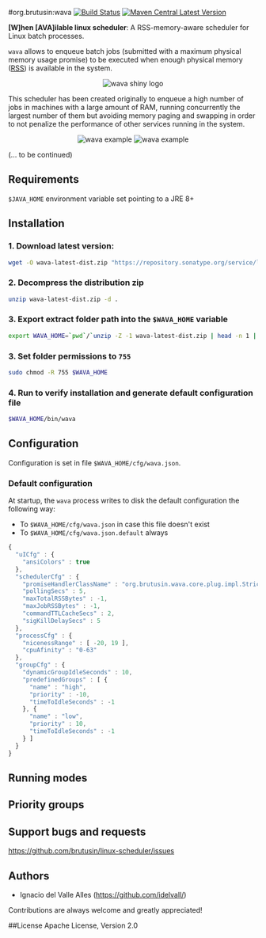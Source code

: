 #org.brutusin:wava [![Build Status](https://api.travis-ci.org/brutusin/wava.svg?branch=master)](https://travis-ci.org/brutusin/wava) [![Maven Central Latest Version](https://maven-badges.herokuapp.com/maven-central/org.brutusin/wava/badge.svg)](https://maven-badges.herokuapp.com/maven-central/org.brutusin/wava/)

**[W]hen [AVA]ilable linux scheduler**: A RSS-memory-aware scheduler for Linux batch processes. 

`wava` allows to enqueue batch jobs (submitted with a maximum physical memory usage promise) to be executed when enough physical memory ([RSS](https://en.wikipedia.org/wiki/Resident_set_size)) is available in the system.

<p align="center">
    <img src="https://github.com/brutusin/wava/raw/master/img/wava-menu.gif" alt="wava shiny logo">
</p>

This scheduler has been created originally to enqueue a high number of jobs in machines with a large amount of RAM, running concurrently the largest number of them but avoiding memory paging and swapping in order to not penalize the performance of other services running in the system.

<p align="center">
    <img src="https://github.com/brutusin/wava/raw/master/img/wava-while.gif" alt="wava example">
    <img src="https://github.com/brutusin/wava/raw/master/img/wava-ls.gif" alt="wava example">
</p>

(... to be continued)

## Requirements
`$JAVA_HOME` environment variable set pointing to a JRE 8+

## Installation
### 1. Download latest version:
```sh
wget -O wava-latest-dist.zip "https://repository.sonatype.org/service/local/artifact/maven/content?r=central-proxy&g=org.brutusin&a=wava&c=dist&e=zip&v=LATEST"
```
### 2. Decompress the distribution zip
```sh
unzip wava-latest-dist.zip -d .
```
### 3. Export extract folder path into the `$WAVA_HOME` variable
```sh
export WAVA_HOME=`pwd`/`unzip -Z -1 wava-latest-dist.zip | head -n 1 | sed 's#/*$##;s#^/*##'`
```
### 3. Set folder permissions to `755`
```sh
sudo chmod -R 755 $WAVA_HOME
```
### 4. Run to verify installation and generate default configuration file
```sh
$WAVA_HOME/bin/wava
```

## Configuration
Configuration is set in file `$WAVA_HOME/cfg/wava.json`.
### Default configuration
At startup, the `wava` process writes to disk the default configuration the following way:
- To `$WAVA_HOME/cfg/wava.json` in case this file doesn't exist
- To `$WAVA_HOME/cfg/wava.json.default` always


```javascript
{
  "uICfg" : {
    "ansiColors" : true
  },
  "schedulerCfg" : {
    "promiseHandlerClassName" : "org.brutusin.wava.core.plug.impl.StrictPromiseHandler",
    "pollingSecs" : 5,
    "maxTotalRSSBytes" : -1,
    "maxJobRSSBytes" : -1,
    "commandTTLCacheSecs" : 2,
    "sigKillDelaySecs" : 5
  },
  "processCfg" : {
    "nicenessRange" : [ -20, 19 ],
    "cpuAfinity" : "0-63"
  },
  "groupCfg" : {
    "dynamicGroupIdleSeconds" : 10,
    "predefinedGroups" : [ {
      "name" : "high",
      "priority" : -10,
      "timeToIdleSeconds" : -1
    }, {
      "name" : "low",
      "priority" : 10,
      "timeToIdleSeconds" : -1
    } ]
  }
}
```

## Running modes

## Priority groups

## Support bugs and requests
https://github.com/brutusin/linux-scheduler/issues

## Authors

- Ignacio del Valle Alles (<https://github.com/idelvall/>)

Contributions are always welcome and greatly appreciated!

##License
Apache License, Version 2.0
